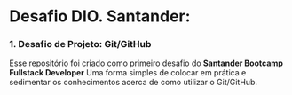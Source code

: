 # Desafio DIO. Santander:

### 1. Desafio de Projeto: Git/GitHub

Esse repositório foi criado como primeiro desafio do **Santander Bootcamp Fullstack Developer**
Uma forma simples de colocar em prática e sedimentar os conhecimentos acerca de como utilizar o Git/GitHub.
